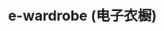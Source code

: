 ---
layout: page
title: e-wardrobe (电子衣橱)
description: Database Design Assignment
img: assets/img/projects/e-wardrobe.png
redirect: https://github.com/xxayt/e-wardrobe
importance: 3
category: team
---